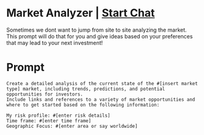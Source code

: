 

# Market Analyzer | [Start Chat](https://gptcall.net/chat.html?data=%7B%22contact%22%3A%7B%22id%22%3A%22d8f40322-841f-4b32-95d1-592f16432012%22%2C%22flow%22%3Atrue%7D%7D)
<p>Sometimes we dont want to jump from site to site analyzing the market. This prompt will do that for you and give ideas based on your preferences that may lead to your next investment!</p>

# Prompt

```
Create a detailed analysis of the current state of the #[insert market type] market, including trends, predictions, and potential opportunities for investors. 
Include links and references to a variety of market opportunities and where to get started based on the following information:

My risk profile: #[enter risk details] 
Time frame: #[enter time frame] 
Geographic Focus: #[enter area or say worldwide]
```





